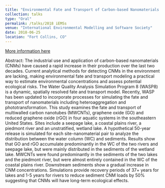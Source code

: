```yaml
---
title: "Environmental Fate and Transport of Carbon-based Nanomaterials in Aquatic Ecosystems"
collection: talks
type: "Oral"
permalink: /talks/2018 iEMSs
venue: "International Environmental Modelling and Software Society"
date: 2018-06-25
location: "Fort Collins, CO"
---
```


[More information here](http://iemss2018.engr.colostate.edu/sessions/)

Abstract:
The industrial use and application of carbon-based nanomaterials (CNMs) have caused a rapid increase in their production over the last two decades. Current analytical methods for detecting CNMs in the environment are lacking, making environmental fate and transport modeling a practical way to estimate environmental concentrations and assess potential ecological risks. The Water Quality Analysis Simulation Program 8 (WASP8) is a dynamic, spatially resolved fate and transport model.  Recently, WASP has been updated to incorporate processes for simulating the fate and transport of nanomaterials including heteroaggregation and phototransformation. This study examines the fate and transport of multiwalled carbon nanotubes (MWCNTs), graphene oxide (GO) and reduced graphene oxide (rGO) in four aquatic systems in the southeastern United States. Sites include a seepage lake, a coastal plains river, a piedmont river and an unstratified, wetland lake. A hypothetical 50-year release is simulated for each site-nanomaterial pair to analyze the distribution between the water column (WC) and sediments. Results show that GO and rGO accumulate predominantly in the WC of the two rivers and seepage lake, but were mainly distributed in the sediments of the wetland lake. MWCNTs were found predominantly in the sediments of the two lakes and the piedmont river, but were almost entirely contained in the WC of the coastal plains river. Downstream sediments show a gradual increase in CNM concentrations. Simulations provide recovery periods of 37+ years for lakes and 1-5 years for rivers to reduce sediment CNM loads by 50% suggesting that CNMs will have long-term ecological effects.

